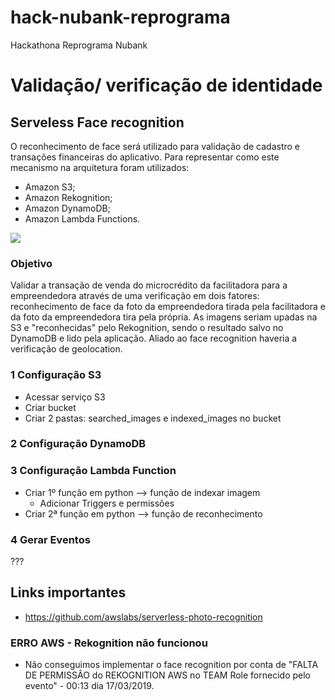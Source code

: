 # hack-nubank-reprograma

Hackathona Reprograma Nubank

# Validação/ verificação de identidade

## Serveless Face recognition
O reconhecimento de face será utilizado para validação de cadastro e transações financeiras do aplicativo. Para representar como este mecanismo na arquitetura foram utilizados:

* Amazon S3;
* Amazon Rekognition;
* Amazon DynamoDB;
* Amazon Lambda Functions.

![](ServerlessPhotoRecognition_Add_Image.png)
### Objetivo
Validar a transação de venda do microcrédito da facilitadora para a empreendedora através de uma verificação em dois fatores: reconhecimento de face da foto da empreendedora tirada pela facilitadora e da foto da empreendedora tira pela própria. As imagens seriam upadas na S3 e "reconhecidas" pelo Rekognition, sendo o resultado salvo no DynamoDB e lido pela aplicação. Aliado ao face recognition haveria a verificação de geolocation.

### 1 Configuração S3
* Acessar serviço S3
* Criar bucket
* Criar 2 pastas: searched_images e indexed_images no bucket

### 2 Configuração DynamoDB

### 3 Configuração Lambda Function
* Criar 1º função em python  --> função de indexar imagem
  * Adicionar Triggers e permissões
* Criar 2ª função em python --> função de reconhecimento

### 4 Gerar Eventos
???

## Links importantes
* https://github.com/awslabs/serverless-photo-recognition

### ERRO AWS -  Rekognition não funcionou
* Não conseguimos implementar o face recognition por conta de "FALTA DE PERMISSÂO do REKOGNITION AWS no TEAM Role fornecido pelo evento" - 00:13 dia 17/03/2019.
